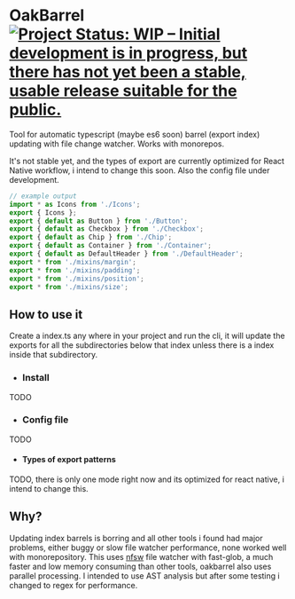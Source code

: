 # OakBarrel [![Project Status: WIP – Initial development is in progress, but there has not yet been a stable, usable release suitable for the public.](https://www.repostatus.org/badges/latest/wip.svg)](https://www.repostatus.org/#wip)

Tool for automatic typescript (maybe es6 soon) barrel (export index) updating with file change watcher. Works with monorepos.

It's not stable yet, and the types of export are currently optimized for React Native workflow, i intend to change this soon.
Also the config file under development.

```typescript
// example output
import * as Icons from './Icons';
export { Icons };
export { default as Button } from './Button';
export { default as Checkbox } from './Checkbox';
export { default as Chip } from './Chip';
export { default as Container } from './Container';
export { default as DefaultHeader } from './DefaultHeader';
export * from './mixins/margin';
export * from './mixins/padding';
export * from './mixins/position';
export * from './mixins/size';
```
## How to use it
Create a index.ts any where in your project and run the cli, it will update the exports for all the subdirectories below that index unless there is a index inside that subdirectory.
- ### Install
TODO
- ### Config file
TODO
- #### Types of export patterns
 TODO, there is only one mode right now and its optimized for react native, i intend to change this.

## Why?
Updating index barrels is borring and all other tools i found had major problems, either buggy or slow file watcher performance, none worked well with monorepository.
This uses [nfsw](https://github.com/Axosoft/nsfw) file watcher with fast-glob, a much faster and low memory consuming than other tools, oakbarrel also uses parallel processing.
I intended to use AST analysis but after some testing i changed to regex for performance.
